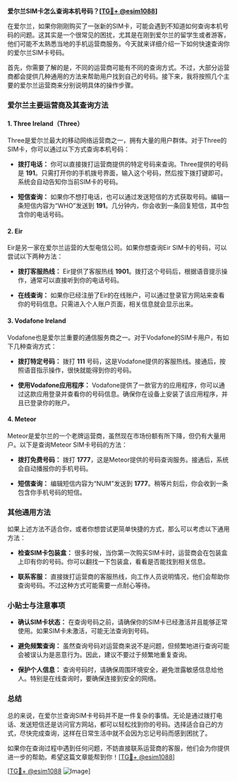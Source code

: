 **爱尔兰SIM卡怎么查询本机号码？[[TG💪+ @esim1088](https://t.me/s/esim1088)]**

在爱尔兰，如果你刚刚购买了一张新的SIM卡，可能会遇到不知道如何查询本机号码的问题。这其实是一个很常见的困扰，尤其是在刚到爱尔兰的留学生或者游客，他们可能不太熟悉当地的手机运营商服务。今天就来详细介绍一下如何快速查询你的爱尔兰SIM卡号码。

首先，你需要了解的是，不同的运营商可能有不同的查询方式。不过，大部分运营商都会提供几种通用的方法来帮助用户找到自己的号码。接下来，我将按照几个主要的爱尔兰运营商来分别说明具体的操作步骤。

### **爱尔兰主要运营商及其查询方法**

#### **1. Three Ireland（Three）**
Three是爱尔兰最大的移动网络运营商之一，拥有大量的用户群体。对于Three的SIM卡，你可以通过以下方式查询本机号码：

- **拨打电话：**
  你可以直接拨打运营商提供的特定号码来查询。Three提供的号码是 **191**。只需打开你的手机拨号界面，输入这个号码，然后按下拨打键即可。系统会自动告知你当前SIM卡的号码。

- **短信查询：**
  如果你不想打电话，也可以通过发送短信的方式获取号码。编辑一条短信内容为“WHO”发送到 **191**。几分钟内，你会收到一条回复短信，其中包含你的电话号码。

#### **2. Eir**
Eir是另一家在爱尔兰运营的大型电信公司。如果你想查询Eir SIM卡的号码，可以尝试以下两种方法：

- **拨打客服热线：**
  Eir提供了客服热线 **1901**。拨打这个号码后，根据语音提示操作，通常可以直接听到你的电话号码。

- **在线查询：**
  如果你已经注册了Eir的在线账户，可以通过登录官方网站来查看你的号码信息。只需进入个人账户页面，相关信息就会显示出来。

#### **3. Vodafone Ireland**
Vodafone也是爱尔兰重要的通信服务商之一。对于Vodafone的SIM卡用户，有如下几种查询方式：

- **拨打特定号码：**
  拨打 **111** 号码，这是Vodafone提供的客服热线。接通后，按照语音指示操作，很快就能得到你的号码。

- **使用Vodafone应用程序：**
  Vodafone提供了一款官方的应用程序，你可以通过这款应用登录并查看你的号码信息。确保你在设备上安装了该应用程序，并且已登录你的账户。

#### **4. Meteor**
Meteor是爱尔兰的一个老牌运营商，虽然现在市场份额有所下降，但仍有大量用户。以下是查询Meteor SIM卡号码的方法：

- **拨打免费号码：**
  拨打 **1777**，这是Meteor提供的号码查询服务。接通后，系统会自动播报你的手机号码。

- **短信查询：**
  编辑短信内容为“NUM”发送到 **1777**。稍等片刻后，你会收到一条包含你手机号码的短信。

### **其他通用方法**

如果上述方法不适合你，或者你想尝试更简单快捷的方式，那么可以考虑以下通用方法：

- **检查SIM卡包装盒：**
  很多时候，当你第一次购买SIM卡时，运营商会在包装盒上印有你的号码。你可以翻找一下包装盒，看看是否能找到相关信息。

- **联系客服：**
  直接拨打运营商的客服热线，向工作人员说明情况，他们会帮助你查询号码。不过这种方式可能需要一点耐心等待。

### **小贴士与注意事项**

- **确认SIM卡状态：**
  在查询号码之前，请确保你的SIM卡已经激活并且能够正常使用。如果SIM卡未激活，可能无法查询到号码。

- **避免频繁查询：**
  虽然查询号码对运营商来说不是问题，但频繁地进行查询可能会被误认为是恶意行为。因此，建议不要过于频繁地重复查询。

- **保护个人信息：**
  查询号码时，请确保周围环境安全，避免泄露敏感信息给他人。特别是在线查询时，要确保连接到安全的网络。

### **总结**

总的来说，在爱尔兰查询SIM卡号码并不是一件复杂的事情。无论是通过拨打电话、发送短信还是访问官方网站，都可以轻松找到你的号码。选择适合自己的方式，尽快完成查询，这样在日常生活中就不会因为忘记号码而感到困扰了。

如果你在查询过程中遇到任何问题，不妨直接联系运营商的客服，他们会为你提供进一步的帮助。希望这篇文章能帮到你！[[TG💪+ @esim1088](https://t.me/s/esim1088)]

[[TG💪+ @esim1088](https://t.me/s/esim1088) ![Image](https://i.postimg.cc/4NQfJmqS/Snipaste-2025-05-13-00-14-12.png)]